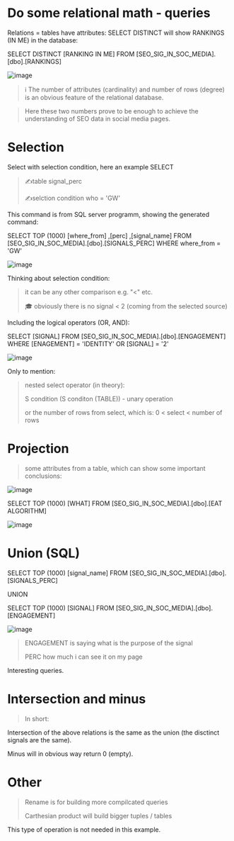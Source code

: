 # Do some relational math - queries

Relations = tables have attributes:
SELECT DISTINCT will show RANKINGS (IN ME) in the database:

SELECT DISTINCT [RANKING IN ME]
  FROM [SEO_SIG_IN_SOC_MEDIA].[dbo].[RANKINGS]
  
![image](https://github.com/jacekturek/RELATIONAL_SIG_DATABASE/assets/62720909/c2a3e9de-c2b3-4aca-9c94-1bb6b5f9e1f8)

> ℹ️ The number of attributes (cardinality) and number of rows (degree) is an obvious feature of the relational database.

> Here these two numbers prove to be enough to achieve the understanding of SEO data in social media pages.

# Selection

Select with selection condition, here an example
SELECT
> ✍️table signal_perc
> 
> ✍️selction condition who = 'GW'

This command is from SQL server programm, showing the generated command:

SELECT TOP (1000) [where_from]
      ,[perc]
      ,[signal_name]
  FROM [SEO_SIG_IN_SOC_MEDIA].[dbo].[SIGNALS_PERC]
  WHERE where_from = 'GW'
  
![image](https://github.com/jacekturek/RELATIONAL_SIG_DATABASE/assets/62720909/39f03a50-65cd-44f8-b5cb-2a76e9b2a36e)

Thinking about selection condition:
> it can be any other comparison e.g. "<" etc.
> 
> 🎓 obviously there is no signal < 2 (coming from the selected source)

Including the logical operators (OR, AND):

SELECT [SIGNAL]
  FROM [SEO_SIG_IN_SOC_MEDIA].[dbo].[ENGAGEMENT]
  WHERE [ENAGEMENT] = 'IDENTITY' OR [SIGNAL] = '2'

![image](https://github.com/jacekturek/RELATIONAL_SIG_DATABASE/assets/62720909/745194cc-3fd5-417f-a9a1-436f67269fa6)

Only to mention:
> nested select operator (in theory):
> 
> S condition (S conditon (TABLE)) - unary operation
> 
> or the number of rows from select, which is: 0 < select < number of rows

# Projection

> some attributes from a table, which can show some important conclusions:

![image](https://github.com/jacekturek/RELATIONAL_SIG_DATABASE/assets/62720909/faf00477-68be-4cdc-a74d-1aa7af3809c5)

SELECT TOP (1000) [WHAT]
  FROM [SEO_SIG_IN_SOC_MEDIA].[dbo].[EAT ALGORITHM]

![image](https://github.com/jacekturek/RELATIONAL_SIG_DATABASE/assets/62720909/4f3a89dc-5b06-4471-bfa4-ecc1cd3259b7)

# Union (SQL)

SELECT TOP (1000) [signal_name]
  FROM [SEO_SIG_IN_SOC_MEDIA].[dbo].[SIGNALS_PERC]
  
  UNION 

  SELECT TOP (1000) [SIGNAL]
  FROM [SEO_SIG_IN_SOC_MEDIA].[dbo].[ENGAGEMENT]

![image](https://github.com/jacekturek/RELATIONAL_SIG_DATABASE/assets/62720909/fb790d89-954b-48d1-a019-a283fcfe42df)

> ENGAGEMENT is saying what is the purpose of the signal
> 
> PERC how much i can see it on my page

Interesting queries.

# Intersection and minus

> In short:

Intersection of the above relations is the same as the union (the disctinct signals are the same).

Minus will in obvious way return 0 (empty).

# Other

> Rename is for building more compilcated queries
> 
> Carthesian product will build bigger tuples / tables

This type of operation is not needed in this example.
